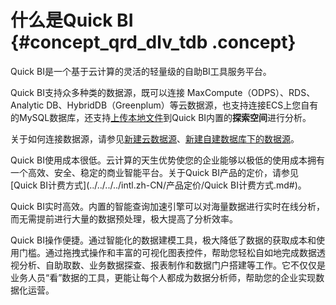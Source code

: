 # 什么是Quick BI {#concept_qrd_dlv_tdb .concept}

Quick BI是一个基于云计算的灵活的轻量级的自助BI工具服务平台。

Quick BI支持众多种类的数据源，既可以连接 MaxCompute（ODPS）、RDS、Analytic DB、HybridDB（Greenplum）等云数据源，也支持连接ECS上您自有的MySQL数据库，还支持[上传本地文件](../../../../intl.zh-CN/快速入门/数据建模/管理数据源/上传本地文件.md#)到Quick BI内置的**探索空间**进行分析。

关于如何连接数据源，请参见[新建云数据源](../../../../intl.zh-CN/快速入门/数据建模/管理数据源/新建云数据源.md#)、[新建自建数据库下的数据源](../../../../intl.zh-CN/快速入门/数据建模/管理数据源/新建自建数据库下的数据源.md#)。

Quick BI使用成本很低。云计算的天生优势使您的企业能够以极低的使用成本拥有一个高效、安全、稳定的商业智能平台。关于Quick BI产品的定价，请参见[Quick BI计费方式](../../../../intl.zh-CN/产品定价/Quick BI计费方式.md#)。

Quick BI实时高效。内置的智能查询加速引擎可以对海量数据进行实时在线分析，而无需提前进行大量的数据预处理，极大提高了分析效率。

Quick BI操作便捷。通过智能化的数据建模工具，极大降低了数据的获取成本和使用门槛。通过拖拽式操作和丰富的可视化图表控件，帮助您轻松自如地完成数据透视分析、自助取数、业务数据探查、报表制作和数据门户搭建等工作。它不仅仅是业务人员“看”数据的工具，更能让每个人都成为数据分析师，帮助您的企业实现数据化运营。

